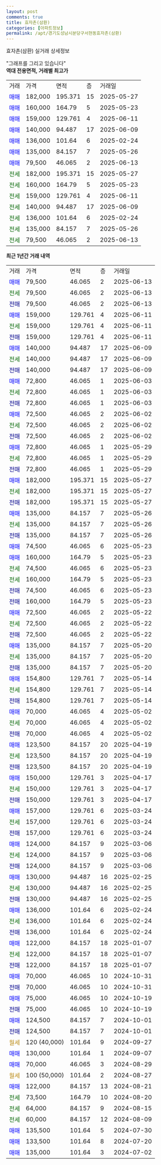 ```yaml
---
layout: post
comments: true
title: 효자촌(삼환)
categories: [아파트정보]
permalink: /apt/경기도성남시분당구서현동효자촌(삼환)
---
```


효자촌(삼환) 실거래 상세정보

<script type="text/javascript">
  google.charts.load('current', {'packages':['line', 'corechart']});
  google.charts.setOnLoadCallback(drawChart);

  function drawChart() {
    var data = new google.visualization.DataTable();
    data.addColumn('date', '거래일');
    data.addColumn('number', "매매");
    data.addColumn('number', "전세");
    data.addColumn('number', "전매");

    data.addRows([[new Date(Date.parse("2025-06-13")), 79500, null, null], [new Date(Date.parse("2025-06-13")), null, 79500, null], [new Date(Date.parse("2025-06-13")), null, null, 79500], [new Date(Date.parse("2025-06-11")), 159000, null, null], [new Date(Date.parse("2025-06-11")), null, 159000, null], [new Date(Date.parse("2025-06-11")), null, null, 159000], [new Date(Date.parse("2025-06-09")), 140000, null, null], [new Date(Date.parse("2025-06-09")), null, 140000, null], [new Date(Date.parse("2025-06-09")), null, null, 140000], [new Date(Date.parse("2025-06-03")), 72800, null, null], [new Date(Date.parse("2025-06-03")), null, 72800, null], [new Date(Date.parse("2025-06-03")), null, null, 72800], [new Date(Date.parse("2025-06-02")), 72500, null, null], [new Date(Date.parse("2025-06-02")), null, 72500, null], [new Date(Date.parse("2025-06-02")), null, null, 72500], [new Date(Date.parse("2025-05-29")), 72800, null, null], [new Date(Date.parse("2025-05-29")), null, 72800, null], [new Date(Date.parse("2025-05-29")), null, null, 72800], [new Date(Date.parse("2025-05-27")), 182000, null, null], [new Date(Date.parse("2025-05-27")), null, 182000, null], [new Date(Date.parse("2025-05-27")), null, null, 182000], [new Date(Date.parse("2025-05-26")), 135000, null, null], [new Date(Date.parse("2025-05-26")), null, 135000, null], [new Date(Date.parse("2025-05-26")), null, null, 135000], [new Date(Date.parse("2025-05-23")), 74500, null, null], [new Date(Date.parse("2025-05-23")), 160000, null, null], [new Date(Date.parse("2025-05-23")), null, 74500, null], [new Date(Date.parse("2025-05-23")), null, 160000, null], [new Date(Date.parse("2025-05-23")), null, null, 74500], [new Date(Date.parse("2025-05-23")), null, null, 160000], [new Date(Date.parse("2025-05-22")), 72500, null, null], [new Date(Date.parse("2025-05-22")), null, 72500, null], [new Date(Date.parse("2025-05-22")), null, null, 72500], [new Date(Date.parse("2025-05-20")), 135000, null, null], [new Date(Date.parse("2025-05-20")), null, 135000, null], [new Date(Date.parse("2025-05-20")), null, null, 135000], [new Date(Date.parse("2025-05-14")), 154800, null, null], [new Date(Date.parse("2025-05-14")), null, 154800, null], [new Date(Date.parse("2025-05-14")), null, null, 154800], [new Date(Date.parse("2025-05-02")), 70000, null, null], [new Date(Date.parse("2025-05-02")), null, 70000, null], [new Date(Date.parse("2025-05-02")), null, null, 70000], [new Date(Date.parse("2025-04-19")), 123500, null, null], [new Date(Date.parse("2025-04-19")), null, 123500, null], [new Date(Date.parse("2025-04-19")), null, null, 123500], [new Date(Date.parse("2025-04-17")), 150000, null, null], [new Date(Date.parse("2025-04-17")), null, 150000, null], [new Date(Date.parse("2025-04-17")), null, null, 150000], [new Date(Date.parse("2025-03-24")), 157000, null, null], [new Date(Date.parse("2025-03-24")), null, 157000, null], [new Date(Date.parse("2025-03-24")), null, null, 157000], [new Date(Date.parse("2025-03-06")), 124000, null, null], [new Date(Date.parse("2025-03-06")), null, 124000, null], [new Date(Date.parse("2025-03-06")), null, null, 124000], [new Date(Date.parse("2025-02-25")), 130000, null, null], [new Date(Date.parse("2025-02-25")), null, 130000, null], [new Date(Date.parse("2025-02-25")), null, null, 130000], [new Date(Date.parse("2025-02-24")), 136000, null, null], [new Date(Date.parse("2025-02-24")), null, 136000, null], [new Date(Date.parse("2025-02-24")), null, null, 136000], [new Date(Date.parse("2025-01-07")), 122000, null, null], [new Date(Date.parse("2025-01-07")), null, 122000, null], [new Date(Date.parse("2025-01-07")), null, null, 122000], [new Date(Date.parse("2024-10-31")), 70000, null, null], [new Date(Date.parse("2024-10-31")), null, null, 70000], [new Date(Date.parse("2024-10-19")), 75000, null, null], [new Date(Date.parse("2024-10-19")), null, null, 75000], [new Date(Date.parse("2024-10-01")), 124500, null, null], [new Date(Date.parse("2024-10-01")), null, null, 124500], [new Date(Date.parse("2024-09-27")), null, null, null], [new Date(Date.parse("2024-09-07")), 130000, null, null], [new Date(Date.parse("2024-08-29")), 70000, null, null], [new Date(Date.parse("2024-08-27")), null, null, null], [new Date(Date.parse("2024-08-21")), 122000, null, null], [new Date(Date.parse("2024-08-20")), null, 73500, null], [new Date(Date.parse("2024-08-15")), null, 64000, null], [new Date(Date.parse("2024-08-09")), null, 60000, null], [new Date(Date.parse("2024-07-30")), 135500, null, null], [new Date(Date.parse("2024-07-20")), 133500, null, null], [new Date(Date.parse("2024-07-02")), 135000, null, null]]);

    var options = {
      hAxis: {
        format: 'yyyy/MM/dd'
      },    
      lineWidth: 0,
      pointsVisible: true,    
      title: '최근 1년간 유형별 실거래가 분포',
      legend: { position: 'bottom' }
    };

    var formatter = new google.visualization.NumberFormat({pattern:'###,###'} );
    formatter.format(data, 1);
    formatter.format(data, 2);
    
    setTimeout(function() {
        var chart = new google.visualization.LineChart(document.getElementById('columnchart_material'));
        chart.draw(data, (options));
        document.getElementById('loading').style.display = 'none';
    }, 200);
  }
</script>


<div id="loading" style="z-index:20; display: block; margin-left: 0px">"그래프를 그리고 있습니다"</div>
<div id="columnchart_material" style="width: 95%; margin-left: 0px; display: block"></div>
<!-- contents start -->
<b>역대 전용면적, 거래별 최고가</b>
<table class="sortable">
    <tr>
      <td>거래</td>
      <td>가격</td>
      <td>면적</td>
      <td>층</td>
      <td>거래일</td>
    </tr>
        <tr>
          <td><a style="color: blue">매매</a></td>
          <td>182,000</td>
          <td>195.371</td>
          <td>15</td>
          <td>2025-05-27</td>
        </tr>            <tr>
          <td><a style="color: blue">매매</a></td>
          <td>160,000</td>
          <td>164.79</td>
          <td>5</td>
          <td>2025-05-23</td>
        </tr>            <tr>
          <td><a style="color: blue">매매</a></td>
          <td>159,000</td>
          <td>129.761</td>
          <td>4</td>
          <td>2025-06-11</td>
        </tr>            <tr>
          <td><a style="color: blue">매매</a></td>
          <td>140,000</td>
          <td>94.487</td>
          <td>17</td>
          <td>2025-06-09</td>
        </tr>            <tr>
          <td><a style="color: blue">매매</a></td>
          <td>136,000</td>
          <td>101.64</td>
          <td>6</td>
          <td>2025-02-24</td>
        </tr>            <tr>
          <td><a style="color: blue">매매</a></td>
          <td>135,000</td>
          <td>84.157</td>
          <td>7</td>
          <td>2025-05-26</td>
        </tr>            <tr>
          <td><a style="color: blue">매매</a></td>
          <td>79,500</td>
          <td>46.065</td>
          <td>2</td>
          <td>2025-06-13</td>
        </tr>        
        <tr>
              <td><a style="color: darkgreen">전세</a></td>
              <td>182,000</td>
              <td>195.371</td>
              <td>15</td>
              <td>2025-05-27</td>
            </tr>            <tr>
              <td><a style="color: darkgreen">전세</a></td>
              <td>160,000</td>
              <td>164.79</td>
              <td>5</td>
              <td>2025-05-23</td>
            </tr>            <tr>
              <td><a style="color: darkgreen">전세</a></td>
              <td>159,000</td>
              <td>129.761</td>
              <td>4</td>
              <td>2025-06-11</td>
            </tr>            <tr>
              <td><a style="color: darkgreen">전세</a></td>
              <td>140,000</td>
              <td>94.487</td>
              <td>17</td>
              <td>2025-06-09</td>
            </tr>            <tr>
              <td><a style="color: darkgreen">전세</a></td>
              <td>136,000</td>
              <td>101.64</td>
              <td>6</td>
              <td>2025-02-24</td>
            </tr>            <tr>
              <td><a style="color: darkgreen">전세</a></td>
              <td>135,000</td>
              <td>84.157</td>
              <td>7</td>
              <td>2025-05-26</td>
            </tr>            <tr>
              <td><a style="color: darkgreen">전세</a></td>
              <td>79,500</td>
              <td>46.065</td>
              <td>2</td>
              <td>2025-06-13</td>
            </tr>        
    
</table>

<b>최근 1년간 거래 내역</b>

<table class="sortable">
    <tr>
      <td>거래</td>
      <td>가격</td>
      <td>면적</td>
      <td>층</td>
      <td>거래일</td>
    </tr>
    <tr>
      <td><a style="color: blue">매매</a></td>
      <td>79,500</td>
      <td>46.065</td>
      <td>2</td>
      <td>2025-06-13</td>
    </tr>          <tr>
      <td><a style="color: darkgreen">전세</a></td>
      <td>79,500</td>
      <td>46.065</td>
      <td>2</td>
      <td>2025-06-13</td>
    </tr>          <tr>
      <td><a style="color: darkblue">전매</a></td>
      <td>79,500</td>
      <td>46.065</td>
      <td>2</td>
      <td>2025-06-13</td>
    </tr>          <tr>
      <td><a style="color: blue">매매</a></td>
      <td>159,000</td>
      <td>129.761</td>
      <td>4</td>
      <td>2025-06-11</td>
    </tr>          <tr>
      <td><a style="color: darkgreen">전세</a></td>
      <td>159,000</td>
      <td>129.761</td>
      <td>4</td>
      <td>2025-06-11</td>
    </tr>          <tr>
      <td><a style="color: darkblue">전매</a></td>
      <td>159,000</td>
      <td>129.761</td>
      <td>4</td>
      <td>2025-06-11</td>
    </tr>          <tr>
      <td><a style="color: blue">매매</a></td>
      <td>140,000</td>
      <td>94.487</td>
      <td>17</td>
      <td>2025-06-09</td>
    </tr>          <tr>
      <td><a style="color: darkgreen">전세</a></td>
      <td>140,000</td>
      <td>94.487</td>
      <td>17</td>
      <td>2025-06-09</td>
    </tr>          <tr>
      <td><a style="color: darkblue">전매</a></td>
      <td>140,000</td>
      <td>94.487</td>
      <td>17</td>
      <td>2025-06-09</td>
    </tr>          <tr>
      <td><a style="color: blue">매매</a></td>
      <td>72,800</td>
      <td>46.065</td>
      <td>1</td>
      <td>2025-06-03</td>
    </tr>          <tr>
      <td><a style="color: darkgreen">전세</a></td>
      <td>72,800</td>
      <td>46.065</td>
      <td>1</td>
      <td>2025-06-03</td>
    </tr>          <tr>
      <td><a style="color: darkblue">전매</a></td>
      <td>72,800</td>
      <td>46.065</td>
      <td>1</td>
      <td>2025-06-03</td>
    </tr>          <tr>
      <td><a style="color: blue">매매</a></td>
      <td>72,500</td>
      <td>46.065</td>
      <td>2</td>
      <td>2025-06-02</td>
    </tr>          <tr>
      <td><a style="color: darkgreen">전세</a></td>
      <td>72,500</td>
      <td>46.065</td>
      <td>2</td>
      <td>2025-06-02</td>
    </tr>          <tr>
      <td><a style="color: darkblue">전매</a></td>
      <td>72,500</td>
      <td>46.065</td>
      <td>2</td>
      <td>2025-06-02</td>
    </tr>          <tr>
      <td><a style="color: blue">매매</a></td>
      <td>72,800</td>
      <td>46.065</td>
      <td>1</td>
      <td>2025-05-29</td>
    </tr>          <tr>
      <td><a style="color: darkgreen">전세</a></td>
      <td>72,800</td>
      <td>46.065</td>
      <td>1</td>
      <td>2025-05-29</td>
    </tr>          <tr>
      <td><a style="color: darkblue">전매</a></td>
      <td>72,800</td>
      <td>46.065</td>
      <td>1</td>
      <td>2025-05-29</td>
    </tr>          <tr>
      <td><a style="color: blue">매매</a></td>
      <td>182,000</td>
      <td>195.371</td>
      <td>15</td>
      <td>2025-05-27</td>
    </tr>          <tr>
      <td><a style="color: darkgreen">전세</a></td>
      <td>182,000</td>
      <td>195.371</td>
      <td>15</td>
      <td>2025-05-27</td>
    </tr>          <tr>
      <td><a style="color: darkblue">전매</a></td>
      <td>182,000</td>
      <td>195.371</td>
      <td>15</td>
      <td>2025-05-27</td>
    </tr>          <tr>
      <td><a style="color: blue">매매</a></td>
      <td>135,000</td>
      <td>84.157</td>
      <td>7</td>
      <td>2025-05-26</td>
    </tr>          <tr>
      <td><a style="color: darkgreen">전세</a></td>
      <td>135,000</td>
      <td>84.157</td>
      <td>7</td>
      <td>2025-05-26</td>
    </tr>          <tr>
      <td><a style="color: darkblue">전매</a></td>
      <td>135,000</td>
      <td>84.157</td>
      <td>7</td>
      <td>2025-05-26</td>
    </tr>          <tr>
      <td><a style="color: blue">매매</a></td>
      <td>74,500</td>
      <td>46.065</td>
      <td>6</td>
      <td>2025-05-23</td>
    </tr>          <tr>
      <td><a style="color: blue">매매</a></td>
      <td>160,000</td>
      <td>164.79</td>
      <td>5</td>
      <td>2025-05-23</td>
    </tr>          <tr>
      <td><a style="color: darkgreen">전세</a></td>
      <td>74,500</td>
      <td>46.065</td>
      <td>6</td>
      <td>2025-05-23</td>
    </tr>          <tr>
      <td><a style="color: darkgreen">전세</a></td>
      <td>160,000</td>
      <td>164.79</td>
      <td>5</td>
      <td>2025-05-23</td>
    </tr>          <tr>
      <td><a style="color: darkblue">전매</a></td>
      <td>74,500</td>
      <td>46.065</td>
      <td>6</td>
      <td>2025-05-23</td>
    </tr>          <tr>
      <td><a style="color: darkblue">전매</a></td>
      <td>160,000</td>
      <td>164.79</td>
      <td>5</td>
      <td>2025-05-23</td>
    </tr>          <tr>
      <td><a style="color: blue">매매</a></td>
      <td>72,500</td>
      <td>46.065</td>
      <td>2</td>
      <td>2025-05-22</td>
    </tr>          <tr>
      <td><a style="color: darkgreen">전세</a></td>
      <td>72,500</td>
      <td>46.065</td>
      <td>2</td>
      <td>2025-05-22</td>
    </tr>          <tr>
      <td><a style="color: darkblue">전매</a></td>
      <td>72,500</td>
      <td>46.065</td>
      <td>2</td>
      <td>2025-05-22</td>
    </tr>          <tr>
      <td><a style="color: blue">매매</a></td>
      <td>135,000</td>
      <td>84.157</td>
      <td>7</td>
      <td>2025-05-20</td>
    </tr>          <tr>
      <td><a style="color: darkgreen">전세</a></td>
      <td>135,000</td>
      <td>84.157</td>
      <td>7</td>
      <td>2025-05-20</td>
    </tr>          <tr>
      <td><a style="color: darkblue">전매</a></td>
      <td>135,000</td>
      <td>84.157</td>
      <td>7</td>
      <td>2025-05-20</td>
    </tr>          <tr>
      <td><a style="color: blue">매매</a></td>
      <td>154,800</td>
      <td>129.761</td>
      <td>7</td>
      <td>2025-05-14</td>
    </tr>          <tr>
      <td><a style="color: darkgreen">전세</a></td>
      <td>154,800</td>
      <td>129.761</td>
      <td>7</td>
      <td>2025-05-14</td>
    </tr>          <tr>
      <td><a style="color: darkblue">전매</a></td>
      <td>154,800</td>
      <td>129.761</td>
      <td>7</td>
      <td>2025-05-14</td>
    </tr>          <tr>
      <td><a style="color: blue">매매</a></td>
      <td>70,000</td>
      <td>46.065</td>
      <td>4</td>
      <td>2025-05-02</td>
    </tr>          <tr>
      <td><a style="color: darkgreen">전세</a></td>
      <td>70,000</td>
      <td>46.065</td>
      <td>4</td>
      <td>2025-05-02</td>
    </tr>          <tr>
      <td><a style="color: darkblue">전매</a></td>
      <td>70,000</td>
      <td>46.065</td>
      <td>4</td>
      <td>2025-05-02</td>
    </tr>          <tr>
      <td><a style="color: blue">매매</a></td>
      <td>123,500</td>
      <td>84.157</td>
      <td>20</td>
      <td>2025-04-19</td>
    </tr>          <tr>
      <td><a style="color: darkgreen">전세</a></td>
      <td>123,500</td>
      <td>84.157</td>
      <td>20</td>
      <td>2025-04-19</td>
    </tr>          <tr>
      <td><a style="color: darkblue">전매</a></td>
      <td>123,500</td>
      <td>84.157</td>
      <td>20</td>
      <td>2025-04-19</td>
    </tr>          <tr>
      <td><a style="color: blue">매매</a></td>
      <td>150,000</td>
      <td>129.761</td>
      <td>3</td>
      <td>2025-04-17</td>
    </tr>          <tr>
      <td><a style="color: darkgreen">전세</a></td>
      <td>150,000</td>
      <td>129.761</td>
      <td>3</td>
      <td>2025-04-17</td>
    </tr>          <tr>
      <td><a style="color: darkblue">전매</a></td>
      <td>150,000</td>
      <td>129.761</td>
      <td>3</td>
      <td>2025-04-17</td>
    </tr>          <tr>
      <td><a style="color: blue">매매</a></td>
      <td>157,000</td>
      <td>129.761</td>
      <td>6</td>
      <td>2025-03-24</td>
    </tr>          <tr>
      <td><a style="color: darkgreen">전세</a></td>
      <td>157,000</td>
      <td>129.761</td>
      <td>6</td>
      <td>2025-03-24</td>
    </tr>          <tr>
      <td><a style="color: darkblue">전매</a></td>
      <td>157,000</td>
      <td>129.761</td>
      <td>6</td>
      <td>2025-03-24</td>
    </tr>          <tr>
      <td><a style="color: blue">매매</a></td>
      <td>124,000</td>
      <td>84.157</td>
      <td>9</td>
      <td>2025-03-06</td>
    </tr>          <tr>
      <td><a style="color: darkgreen">전세</a></td>
      <td>124,000</td>
      <td>84.157</td>
      <td>9</td>
      <td>2025-03-06</td>
    </tr>          <tr>
      <td><a style="color: darkblue">전매</a></td>
      <td>124,000</td>
      <td>84.157</td>
      <td>9</td>
      <td>2025-03-06</td>
    </tr>          <tr>
      <td><a style="color: blue">매매</a></td>
      <td>130,000</td>
      <td>94.487</td>
      <td>16</td>
      <td>2025-02-25</td>
    </tr>          <tr>
      <td><a style="color: darkgreen">전세</a></td>
      <td>130,000</td>
      <td>94.487</td>
      <td>16</td>
      <td>2025-02-25</td>
    </tr>          <tr>
      <td><a style="color: darkblue">전매</a></td>
      <td>130,000</td>
      <td>94.487</td>
      <td>16</td>
      <td>2025-02-25</td>
    </tr>          <tr>
      <td><a style="color: blue">매매</a></td>
      <td>136,000</td>
      <td>101.64</td>
      <td>6</td>
      <td>2025-02-24</td>
    </tr>          <tr>
      <td><a style="color: darkgreen">전세</a></td>
      <td>136,000</td>
      <td>101.64</td>
      <td>6</td>
      <td>2025-02-24</td>
    </tr>          <tr>
      <td><a style="color: darkblue">전매</a></td>
      <td>136,000</td>
      <td>101.64</td>
      <td>6</td>
      <td>2025-02-24</td>
    </tr>          <tr>
      <td><a style="color: blue">매매</a></td>
      <td>122,000</td>
      <td>84.157</td>
      <td>18</td>
      <td>2025-01-07</td>
    </tr>          <tr>
      <td><a style="color: darkgreen">전세</a></td>
      <td>122,000</td>
      <td>84.157</td>
      <td>18</td>
      <td>2025-01-07</td>
    </tr>          <tr>
      <td><a style="color: darkblue">전매</a></td>
      <td>122,000</td>
      <td>84.157</td>
      <td>18</td>
      <td>2025-01-07</td>
    </tr>          <tr>
      <td><a style="color: blue">매매</a></td>
      <td>70,000</td>
      <td>46.065</td>
      <td>10</td>
      <td>2024-10-31</td>
    </tr>          <tr>
      <td><a style="color: darkblue">전매</a></td>
      <td>70,000</td>
      <td>46.065</td>
      <td>10</td>
      <td>2024-10-31</td>
    </tr>          <tr>
      <td><a style="color: blue">매매</a></td>
      <td>75,000</td>
      <td>46.065</td>
      <td>10</td>
      <td>2024-10-19</td>
    </tr>          <tr>
      <td><a style="color: darkblue">전매</a></td>
      <td>75,000</td>
      <td>46.065</td>
      <td>10</td>
      <td>2024-10-19</td>
    </tr>          <tr>
      <td><a style="color: blue">매매</a></td>
      <td>124,500</td>
      <td>84.157</td>
      <td>7</td>
      <td>2024-10-01</td>
    </tr>          <tr>
      <td><a style="color: darkblue">전매</a></td>
      <td>124,500</td>
      <td>84.157</td>
      <td>7</td>
      <td>2024-10-01</td>
    </tr>          <tr>
      <td><a style="color: darkgoldenrod">월세</a></td>
      <td>120 (40,000)</td>
      <td>101.64</td>
      <td>9</td>
      <td>2024-09-27</td>
    </tr>          <tr>
      <td><a style="color: blue">매매</a></td>
      <td>130,000</td>
      <td>101.64</td>
      <td>1</td>
      <td>2024-09-07</td>
    </tr>          <tr>
      <td><a style="color: blue">매매</a></td>
      <td>70,000</td>
      <td>46.065</td>
      <td>3</td>
      <td>2024-08-29</td>
    </tr>          <tr>
      <td><a style="color: darkgoldenrod">월세</a></td>
      <td>100 (50,000)</td>
      <td>101.64</td>
      <td>2</td>
      <td>2024-08-27</td>
    </tr>          <tr>
      <td><a style="color: blue">매매</a></td>
      <td>122,000</td>
      <td>84.157</td>
      <td>13</td>
      <td>2024-08-21</td>
    </tr>          <tr>
      <td><a style="color: darkgreen">전세</a></td>
      <td>73,500</td>
      <td>164.79</td>
      <td>10</td>
      <td>2024-08-20</td>
    </tr>          <tr>
      <td><a style="color: darkgreen">전세</a></td>
      <td>64,000</td>
      <td>84.157</td>
      <td>9</td>
      <td>2024-08-15</td>
    </tr>          <tr>
      <td><a style="color: darkgreen">전세</a></td>
      <td>60,000</td>
      <td>84.157</td>
      <td>12</td>
      <td>2024-08-09</td>
    </tr>          <tr>
      <td><a style="color: blue">매매</a></td>
      <td>135,500</td>
      <td>101.64</td>
      <td>5</td>
      <td>2024-07-30</td>
    </tr>          <tr>
      <td><a style="color: blue">매매</a></td>
      <td>133,500</td>
      <td>101.64</td>
      <td>8</td>
      <td>2024-07-20</td>
    </tr>          <tr>
      <td><a style="color: blue">매매</a></td>
      <td>135,000</td>
      <td>101.64</td>
      <td>3</td>
      <td>2024-07-02</td>
    </tr>      </table>
<!-- contents end -->    

